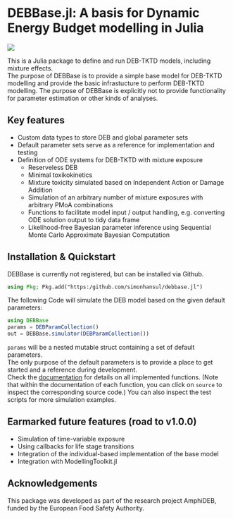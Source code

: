 # DEBBase.jl: A basis for Dynamic Energy Budget modelling in Julia

[![](https://img.shields.io/badge/docs-stable-blue.svg)](https://simonhansul.github.io/DEBBase.jl)

This is a Julia package to define and run DEB-TKTD models, including mixture effects. <br>
The purpose of DEBBase is to provide a simple base model for DEB-TKTD modelling and provide 
the basic infrastucture to perform DEB-TKTD modelling. 
The purpose of DEBBase is explicitly not to provide functionality for parameter estimation or other kinds of analyses. 

## Key features

- Custom data types to store DEB and global parameter sets
- Default parameter sets serve as a reference for implementation and testing
- Definition of ODE systems for DEB-TKTD with mixture exposure
    - Reserveless DEB 
    - Minimal toxikokinetics
    - Mixture toxicity simulated based on Independent Action or Damage Addition
    - Simulation of an arbitrary number of mixture exposures with arbitrary PMoA combinations
    - Functions to facilitate model input / output handling, e.g. converting ODE solution output to tidy data frame
    - Likelihood-free Bayesian parameter inference using Sequential Monte Carlo Approximate Bayesian Computation

## Installation & Quickstart

DEBBase is currently not registered, but can be installed via Github. 

```Julia
using Pkg; Pkg.add("https:/github.com/simonhansul/debbase.jl")
```

The following Code will simulate the DEB model based on the given default parameters:

```Julia
using DEBBase
params = DEBParamCollection()
out = DEBBase.simulator(DEBParamCollection())
```

`params` will be a nested mutable struct containing a set of default parameters. <br>
The only purpose of the default parameters is to provide a place to get started and a reference during development.<br>
Check the [documentation](docs/build/index.html) for details on all implemented functions. 
(Note that within the documentation of each function, you can click on `source` to inspect the corresponding source code.) 
You can also inspect the test scripts for more simulation examples.

## Earmarked future features (road to v1.0.0)

- Simulation of time-variable exposure
- Using callbacks for life stage transitions
- Integration of the individual-based implementation of the base model
- Integration with ModellingToolkit.jl

## Acknowledgements 

This package was developed as part of the research project AmphiDEB, funded by the European Food Safety Authority.

